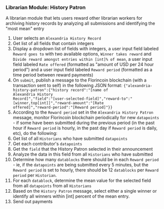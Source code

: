 ### Librarian Module: History Patron
A librarian module that lets users reward other librarian workers for archiving history records by analyzing all submissions and identifying the "most mean" entry

1. User selects an `Alexandria History Record`
2. Get list of all fields that contain integers
3. Display a dropdown list of fields with integers, a user input field labeled `Reward goes to` with two available options, `Winner takes reward` and `Divide reward amongst entries within [int]% of mean`, a user input field labeled `Rate offered` (formatted as "amount of USD per 24 hour period") and a user input field labeled `Reward period` (formatted as a time period between reward payments)
4. On `submit`, publish a message to the Florincoin blockchain (with a transaction sent to self) in the following JSON format:
<code>{"alexandria-history-patron":{"history record":"[name of Alexandria History Record]","field":"[user-selected-field]","reward-to":"[winner,top[int]]","reward-amount":"[Rate offered]","reward-period":"[Reward period]"}}</code>
5. According to the `Reward period` set in the `Alexandria History Patron` message, monitor Florincoin blockchain periodically for new `datapoints` - if some have been submitted during the previous period (in the past hour if `Reward period` is hourly, in the past day if `Reward period` is daily, etc), do the following:
6. Get list of all `Historians` who have submitted `datapoints`
7. Get each contributor's `datapoints`
8. Get the `field` that the History Patron selected in their announcement
9. Analyze the data in this field from all `Historians` who have submitted
10. Determine how many `datablocks` there should be in each `Reward period` - ie, if the `datapoints` are being submitted every 5 minutes, but the `Reward period` is set to hourly, there should be 12 `datablocks` per `Reward period` per `Historian`.
11. For each `datablock`, determine the mean value for the selected field from all `datapoints` from all `Historians`
12. Based on the `History Patron` message, select either a single winner or identify all winners within [int] percent of the mean entry.
13. Send out payments
